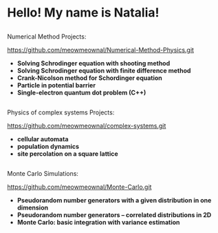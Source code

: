 <h1>Hello! My name is Natalia!

<h2></h2> Numerical Method Projects:</h2>

https://github.com/meowmeownal/Numerical-Method-Physics.git
- <b> Solving Schrodinger equation with shooting method</b>
- <b> Solving Schrodinger equation with finite difference method</b>
- <b> Crank-Nicolson method for Schordinger equation </b>
- <b> Particle in potential barrier </b>
- <b> Single-electron quantum dot problem (C++) </b>

<h2></h2> Physics of complex systems Projects:</h2> 

https://github.com/meowmeownal/complex-systems.git 
- <b> cellular automata </b>
- <b> population dynamics </b>
- <b> site percolation on a square lattice </b>

<h2></h2> Monte Carlo Simulations:</h2>

https://github.com/meowmeownal/Monte-Carlo.git
- <b> Pseudorandom number generators with a given distribution in one dimension </b>
- <b> Pseudorandom number generators – correlated distributions in 2D </b>
- <b> Monte Carlo: basic integration with variance estimation </b>
